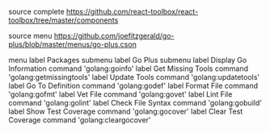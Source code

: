 
source complete
  https://github.com/react-toolbox/react-toolbox/tree/master/components

source menu
  https://github.com/joefitzgerald/go-plus/blob/master/menus/go-plus.cson

menu
  label Packages
  submenu
    label Go Plus
    submenu
      label Display Go Information
        command 'golang:goinfo'
      label Get Missing Tools
        command 'golang:getmissingtools'
      label Update Tools
        command 'golang:updatetools'
      label Go To Definition
        command 'golang:godef'
      label Format File
        command 'golang:gofmt'
      label Vet File
        command 'golang:govet'
      label Lint File
        command 'golang:golint'
      label Check File Syntax
        command 'golang:gobuild'
      label Show Test Coverage
        command 'golang:gocover'
      label Clear Test Coverage
        command 'golang:cleargocover'

